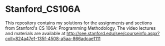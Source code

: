 Stanford_CS106A
===============

This repository contains my solutions for the assignments and sections from Stanford's CS 106A: Programming Methodology. The video lectures and materials are available at http://see.stanford.edu/see/courseinfo.aspx?coll=824a47e1-135f-4508-a5aa-866adcae1111
